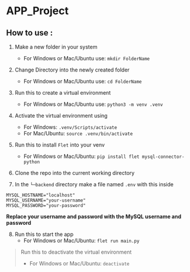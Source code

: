 # APP_Project

## How to use :
1) Make a new folder in your system
    - For Windows or Mac/Ubuntu use:
  `mkdir FolderName`
  
2) Change Directory into the newly created folder
    - For Windows or Mac/Ubuntu use:
  `cd FolderName`

3) Run this to create a virtual environment
    - For Windows or Mac/Ubuntu use:
  `python3 -m venv .venv`
  
4) Activate the virtual environment using
    - For Windows:
  `.venv/Scripts/activate`
    - For Mac/Ubuntu:
  `source .venv/bin/activate`

5) Run this to install `Flet` into your venv
    - For Windows or Mac/Ubuntu:
  `pip install flet mysql-connector-python`

6) Clone the repo into the current working directory

7) In the `└─backend` directory make a file named `.env` with this inside
```
MYSQL_HOSTNAME="localhost"
MYSQL_USERNAME="your-username"
MYSQL_PASSWORD="your-password"
```
**Replace your username and password with the MySQL username and password**

8) Run this to start the app
    - For Windows or Mac/Ubuntu:
  `flet run main.py`

> Run this to deactivate the virtual environment
>    - For Windows or Mac/Ubuntu: `deactivate`
